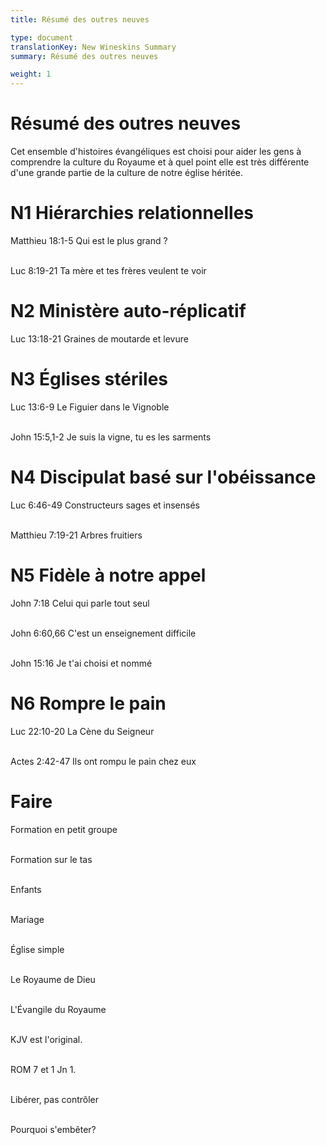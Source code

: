 ```yaml
---
title: Résumé des outres neuves

type: document
translationKey: New Wineskins Summary
summary: Résumé des outres neuves

weight: 1
---
```

# Résumé des outres neuves
Cet ensemble d'histoires évangéliques est choisi pour aider les gens à comprendre la culture du Royaume et à quel point elle est très différente d'une grande partie de la culture de notre église héritée.
# N1 Hiérarchies relationnelles

Matthieu 18:1-5 Qui est le plus grand ?

<br>Luc 8:19-21 Ta mère et tes frères veulent te voir
# N2 Ministère auto-réplicatif

Luc 13:18-21 Graines de moutarde et levure
# N3 Églises stériles

Luc 13:6-9 Le Figuier dans le Vignoble

<br>John 15:5,1-2 Je suis la vigne, tu es les sarments
# N4 Discipulat basé sur l'obéissance

Luc 6:46-49 Constructeurs sages et insensés

<br>Matthieu 7:19-21 Arbres fruitiers
# N5 Fidèle à notre appel

John 7:18 Celui qui parle tout seul

<br>John 6:60,66 C'est un enseignement difficile

<br>John 15:16 Je t'ai choisi et nommé
# N6 Rompre le pain

Luc 22:10-20 La Cène du Seigneur

<br>Actes 2:42-47 Ils ont rompu le pain chez eux
# Faire

Formation en petit groupe

<br>Formation sur le tas

<br>Enfants

<br>Mariage

<br>Église simple

<br>Le Royaume de Dieu

<br>L'Évangile du Royaume

<br>KJV est l'original.

<br>ROM 7 et 1 Jn 1.

<br>Libérer, pas contrôler

<br>Pourquoi s'embêter?